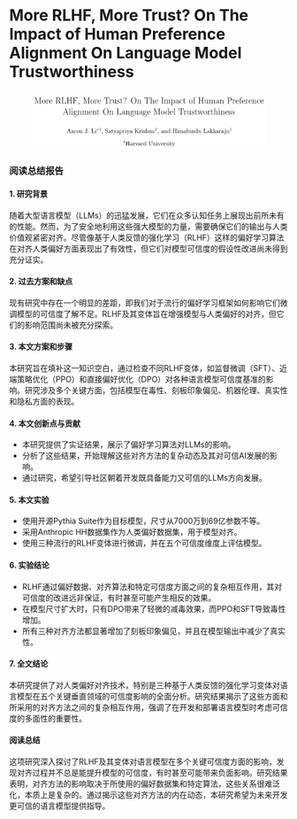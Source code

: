 # More RLHF, More Trust? On The Impact of Human Preference Alignment On Language Model Trustworthiness

<figure><img src="../.gitbook/assets/image (2) (1).png" alt=""><figcaption></figcaption></figure>

### 阅读总结报告

#### 1. 研究背景

随着大型语言模型（LLMs）的迅猛发展，它们在众多认知任务上展现出前所未有的性能。然而，为了安全地利用这些强大模型的力量，需要确保它们的输出与人类价值观紧密对齐。尽管像基于人类反馈的强化学习（RLHF）这样的偏好学习算法在对齐人类偏好方面表现出了有效性，但它们对模型可信度的假设性改进尚未得到充分证实。

#### 2. 过去方案和缺点

现有研究中存在一个明显的差距，即我们对于流行的偏好学习框架如何影响它们微调模型的可信度了解不足。RLHF及其变体旨在增强模型与人类偏好的对齐，但它们的影响范围尚未被充分探索。

#### 3. 本文方案和步骤

本研究旨在填补这一知识空白，通过检查不同RLHF变体，如监督微调（SFT）、近端策略优化（PPO）和直接偏好优化（DPO）对各种语言模型可信度基准的影响。研究涉及多个关键方面，包括模型在毒性、刻板印象偏见、机器伦理、真实性和隐私方面的表现。

#### 4. 本文创新点与贡献

* 本研究提供了实证结果，展示了偏好学习算法对LLMs的影响。
* 分析了这些结果，开始理解这些对齐方法的复杂动态及其对可信AI发展的影响。
* 通过研究，希望引导社区朝着开发既具备能力又可信的LLMs方向发展。

#### 5. 本文实验

* 使用开源Pythia Suite作为目标模型，尺寸从7000万到69亿参数不等。
* 采用Anthropic HH数据集作为人类偏好数据集，用于模型对齐。
* 使用三种流行的RLHF变体进行微调，并在五个可信度维度上评估模型。

#### 6. 实验结论

* RLHF通过偏好数据、对齐算法和特定可信度方面之间的复杂相互作用，其对可信度的改进远非保证，有时甚至可能产生相反的效果。
* 在模型尺寸扩大时，只有DPO带来了轻微的减毒效果，而PPO和SFT导致毒性增加。
* 所有三种对齐方法都显著增加了刻板印象偏见，并且在模型输出中减少了真实性。

#### 7. 全文结论

本研究提供了对人类偏好对齐技术，特别是三种基于人类反馈的强化学习变体对语言模型在五个关键垂直领域的可信度影响的全面分析。研究结果揭示了这些方面和所采用的对齐方法之间的复杂相互作用，强调了在开发和部署语言模型时考虑可信度的多面性的重要性。

#### 阅读总结

这项研究深入探讨了RLHF及其变体对语言模型在多个关键可信度方面的影响，发现对齐过程并不总是能提升模型的可信度，有时甚至可能带来负面影响。研究结果表明，对齐方法的影响取决于所使用的偏好数据集和特定算法，这些关系很难泛化，本质上是复杂的。通过揭示这些对齐方法的内在动态，本研究希望为未来开发更可信的语言模型提供指导。
